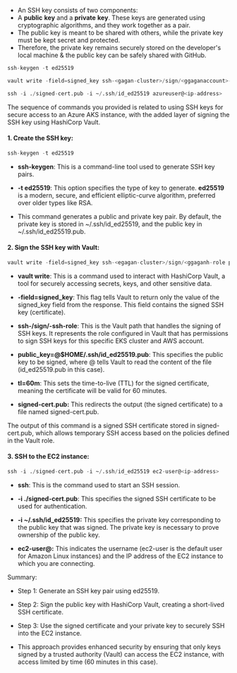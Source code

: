 - An SSH key consists of two components: 
- A **public** **key** and a **private** **key**. These keys are generated using cryptographic algorithms, and they work together as a pair. 
- The public key is meant to be shared with others, while the private key must be kept secret and protected. 
- Therefore, the private key remains securely stored on the developer's local machine & the public key can be safely shared with GitHub.

```tf
ssh-keygen -t ed25519

vault write -field=signed_key ssh-<gagan-cluster>/sign/<ggaganaccount>-ssh-role public_key=@$HOME/.ssh/id_ed25519.pub ttl=60m > signed-cert.pub

ssh -i ./signed-cert.pub -i ~/.ssh/id_ed25519 azureuser@<ip-address>
```
The sequence of commands you provided is related to using SSH keys for secure access to an Azure AKS instance, with the added layer of signing the SSH key using HashiCorp Vault. 

#### 1. Create the SSH key:
```tf
ssh-keygen -t ed25519
```
- **ssh-keygen**: This is a command-line tool used to generate SSH key pairs.
- **-t ed25519**: This option specifies the type of key to generate. **ed25519** is a modern, secure, and efficient elliptic-curve algorithm, preferred over older types like RSA.
  
- This command generates a public and private key pair. By default, the private key is stored in ~/.ssh/id_ed25519, and the public key in ~/.ssh/id_ed25519.pub.

#### 2. Sign the SSH key with Vault:
```tf
vault write -field=signed_key ssh-<egagan-cluster>/sign/<ggaganh-role public_key=@$HOME/.ssh/id_ed25519.pub ttl=60m > signed-cert.pub
```
- **vault write**: This is a command used to interact with HashiCorp Vault, a tool for securely accessing secrets, keys, and other sensitive data.

- **-field=signed_key**: This flag tells Vault to return only the value of the signed_key field from the response. This field contains the signed SSH key (certificate).

- **ssh-<gagan-cluster-name>/sign/<gagan-account-name>-ssh-role**: This is the Vault path that handles the signing of SSH keys. It represents the role configured in Vault that has permissions to sign SSH keys for this specific EKS cluster and AWS account.

- **public_key=@$HOME/.ssh/id_ed25519.pub**: This specifies the public key to be signed, where @ tells Vault to read the content of the file (id_ed25519.pub in this case).

- **tl=60m**: This sets the time-to-live (TTL) for the signed certificate, meaning the certificate will be valid for 60 minutes.

-  **signed-cert.pub:** This redirects the output (the signed certificate) to a file named signed-cert.pub.

The output of this command is a signed SSH certificate stored in signed-cert.pub, which allows temporary SSH access based on the policies defined in the Vault role.

#### 3. SSH to the EC2 instance:
```tf
ssh -i ./signed-cert.pub -i ~/.ssh/id_ed25519 ec2-user@<ip-address>
```
- **ssh**: This is the command used to start an SSH session.

- **-i ./signed-cert.pub**: This specifies the signed SSH certificate to be used for authentication.

- **-i ~/.ssh/id_ed25519:** This specifies the private key corresponding to the public key that was signed. The private key is necessary to prove ownership of the public key.

- **ec2-user@<ip-address>:** This indicates the username (ec2-user is the default user for Amazon Linux instances) and the IP address of the EC2 instance to which you are connecting.

Summary:
- Step 1: Generate an SSH key pair using ed25519.
- Step 2: Sign the public key with HashiCorp Vault, creating a short-lived SSH certificate.
- Step 3: Use the signed certificate and your private key to securely SSH into the EC2 instance.
  
- This approach provides enhanced security by ensuring that only keys signed by a trusted authority (Vault) can access the EC2 instance, with access limited by time (60 minutes in this case).
